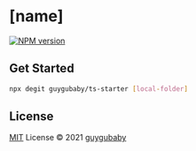 # [name]

[![NPM version](https://img.shields.io/npm/v/[name]?color=a1b858&label=)](https://www.npmjs.com/package/[name])

## Get Started

```bash
npx degit guygubaby/ts-starter [local-folder]
```

## License

[MIT](./LICENSE) License © 2021 [guygubaby](https://github.com/guygubaby)
